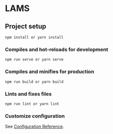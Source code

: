 # LAMS

## Project setup

```
npm install or yarn install
```

### Compiles and hot-reloads for development

```
npm run serve or yarn serve
```

### Compiles and minifies for production

```
npm run build or yarn build
```

### Lints and fixes files

```
npm run lint or yarn lint
```

### Customize configuration

See [Configuration Reference](https://cli.vuejs.org/config/).
